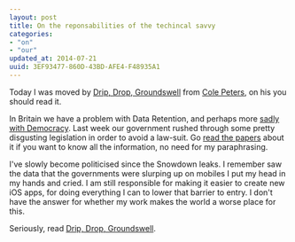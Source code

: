 ```yaml
---
layout: post
title: On the reponsabilities of the techincal savvy
categories:
- "on"
- "our"
updated_at: 2014-07-21
uuid: 3EF93477-860D-43BD-AFE4-F48935A1
---
```


Today I was moved by [Drip, Drop, Groundswell](http://blog.colepeters.com/drip-drop-groundswell/) from [Cole Peters](http://blog.colepeters.com/),  on his you should read it.

In Britain we have a problem with Data Retention, and perhaps more [sadly with Democracy](https://www.google.co.uk/search?as_q=drip&as_epq=&as_oq=&as_eq=&as_nlo=&as_nhi=&lr=&cr=&as_qdr=all&as_sitesearch=www.theguardian.com&as_occt=any&safe=images&tbs=&as_filetype=&as_rights=). Last week our government rushed through some pretty disgusting legislation in order to avoid a law-suit. Go [read the papers](https://www.google.co.uk/search?as_q=drip&as_epq=&as_oq=&as_eq=&as_nlo=&as_nhi=&lr=&cr=&as_qdr=all&as_sitesearch=www.theguardian.com&as_occt=any&safe=images&tbs=&as_filetype=&as_rights=) about it if you want to know all the information, no need for my paraphrasing.

I've slowly become politicised since the Snowdown leaks. I remember saw the data that the governments were slurping up on mobiles I put my head in my hands and cried. I am still responsible for making it easier to create new iOS apps, for doing everything I can to lower that barrier to entry. I don't have the answer for whether my work makes the world a worse place for this.

Seriously, read [Drip, Drop, Groundswell](http://blog.colepeters.com/drip-drop-groundswell/).
